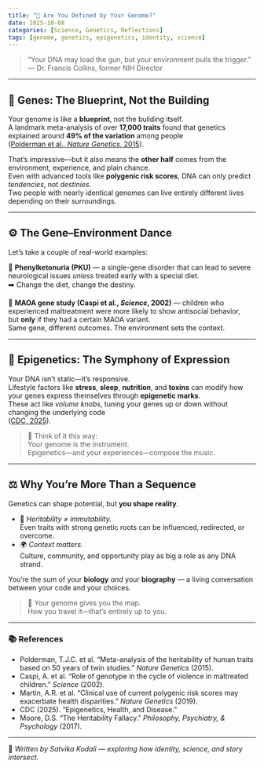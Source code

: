 ```yaml
---
title: "🧬 Are You Defined by Your Genome?"
date: 2025-10-08
categories: [Science, Genetics, Reflections]
tags: [genome, genetics, epigenetics, identity, science]
---
```


> “Your DNA may load the gun, but your environment pulls the trigger.”  
> — Dr. Francis Collins, former NIH Director

---

## 🌿 Genes: The Blueprint, Not the Building

Your genome is like a **blueprint**, not the building itself.  
A landmark meta-analysis of over **17,000 traits** found that genetics explained around **49% of the variation** among people  
([Polderman et al., *Nature Genetics*, 2015](https://www.nature.com/articles/ng.3285)).  

That’s impressive—but it also means the **other half** comes from the environment, experience, and plain chance.  
Even with advanced tools like **polygenic risk scores**, DNA can only predict *tendencies*, not *destinies*.  
Two people with nearly identical genomes can live entirely different lives depending on their surroundings.

---

## ⚙️ The Gene–Environment Dance

Let’s take a couple of real-world examples:

🧫 **Phenylketonuria (PKU)** — a single-gene disorder that can lead to severe neurological issues *unless* treated early with a special diet.  
➡️ Change the diet, change the destiny.  

🧠 **MAOA gene study (Caspi et al., *Science*, 2002)** — children who experienced maltreatment were more likely to show antisocial behavior,  
but **only** if they had a certain MAOA variant.  
Same gene, different outcomes. The environment sets the context.

---

## 🌌 Epigenetics: The Symphony of Expression

Your DNA isn’t static—it’s responsive.  
Lifestyle factors like **stress**, **sleep**, **nutrition**, and **toxins** can modify how your genes express themselves through **epigenetic marks**.  
These act like *volume knobs*, tuning your genes up or down without changing the underlying code  
([CDC, 2025](https://www.cdc.gov/genomics/disease/epigenetics.htm)).

> 🧠 Think of it this way:  
> Your genome is the instrument.  
> Epigenetics—and your experiences—compose the music.

---

## ⚖️ Why You’re More Than a Sequence

Genetics can shape potential, but **you shape reality**.

- 🧩 *Heritability ≠ immutability.*  
  Even traits with strong genetic roots can be influenced, redirected, or overcome.  
- 🌍 *Context matters.*  
  Culture, community, and opportunity play as big a role as any DNA strand.

You’re the sum of your **biology** *and* your **biography** — a living conversation between your code and your choices.

> 💬 Your genome gives you the map.  
> How you travel it—that’s entirely up to you.

---

### 📚 References

- Polderman, T.J.C. et al. “Meta-analysis of the heritability of human traits based on 50 years of twin studies.” *Nature Genetics* (2015).  
- Caspi, A. et al. “Role of genotype in the cycle of violence in maltreated children.” *Science* (2002).  
- Martin, A.R. et al. “Clinical use of current polygenic risk scores may exacerbate health disparities.” *Nature Genetics* (2019).  
- CDC (2025). “Epigenetics, Health, and Disease.”  
- Moore, D.S. “The Heritability Fallacy.” *Philosophy, Psychiatry, & Psychology* (2017).  

---

🧬 *Written by Satvika Kodali — exploring how identity, science, and story intersect.*
